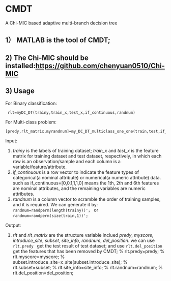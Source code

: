# CMDT
A Chi-MIC based adaptive multi-branch decision tree

## 1） MATLAB is the tool of CMDT;
## 2)  The Chi-MIC should be installed:https://github.com/chenyuan0510/Chi-MIC
## 3)  Usage
 For Binary classification:
 
     rlt=myDC_DT(trainy,train_x,test_x,if_continuous,randnum)
 For Multi-class problem:
 
    [predy,rlt_matrix,myrandnum]=my_DC_DT_multiclass_one_one(train,test,if_continuous,randnum)
Input:
1. *trainy* is the labels of training dataset; *train_x* and *test_x* is the feature matrix for training dataset and test dataset, respectively, in which each row is an observation/sample and each column is a variable/feature/attribute.
2. *if_continuous* is a row vector to indicate the feature types of categorical(a nominal attribute) or numerical(a numeric attribute) data. such as if_continuous=[0,0,1,1,1,0]
means the 1th, 2th and 6th features are nominal attributes, and the remaining variables are numeric attributes.
3. *randnum* is a column vector to scramble the order of training samples, and it is required. We can generate it by:
```randnum=randperm(length(trainy))'; ```
   or 
```randnum=randperm(size(train,1))';```

Output:
1. *rlt* and *rlt_matrix* are the structure variable inclued *predy*, *myscore*, *introduce_site*, *subset*, *site_info*, *randnum*, *del_position*.
we can use ```rlt.predy ``` get the test result of test dataset; and use ```rlt.del_position ``` get the features that has been removed by CMDT;
% rlt.predy=predy;
% rlt.myscore=myscore;
% subset.introduce_site=x_site(subset.introduce_site);
% rlt.subset=subset;
% rlt.site_info=site_info;
% rlt.randnum=randnum;
% rlt.del_position=del_position;
